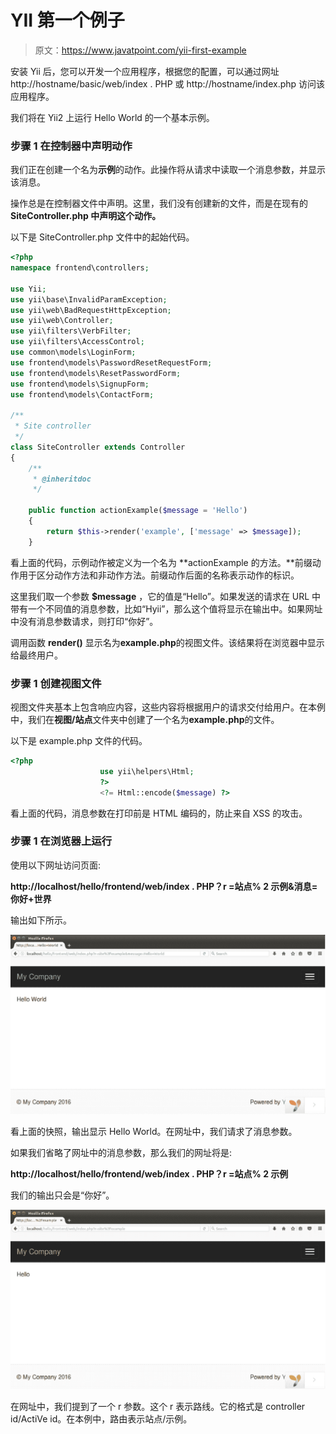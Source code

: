 # YII 第一个例子

> 原文：<https://www.javatpoint.com/yii-first-example>

安装 Yii 后，您可以开发一个应用程序，根据您的配置，可以通过网址 http://hostname/basic/web/index . PHP 或 http://hostname/index.php 访问该应用程序。

我们将在 Yii2 上运行 Hello World 的一个基本示例。

### 步骤 1 在控制器中声明动作

我们正在创建一个名为**示例**的动作。此操作将从请求中读取一个消息参数，并显示该消息。

操作总是在控制器文件中声明。这里，我们没有创建新的文件，而是在现有的**SiteController.php 中声明这个动作。**

以下是 SiteController.php 文件中的起始代码。

```php
<?php 
namespace frontend\controllers; 

use Yii; 
use yii\base\InvalidParamException; 
use yii\web\BadRequestHttpException; 
use yii\web\Controller; 
use yii\filters\VerbFilter; 
use yii\filters\AccessControl; 
use common\models\LoginForm; 
use frontend\models\PasswordResetRequestForm; 
use frontend\models\ResetPasswordForm; 
use frontend\models\SignupForm; 
use frontend\models\ContactForm; 

/** 
 * Site controller 
 */ 
class SiteController extends Controller 
{ 
    /** 
     * @inheritdoc 
     */ 

    public function actionExample($message = 'Hello') 
    { 
        return $this->render('example', ['message' => $message]); 
    }

```

看上面的代码，示例动作被定义为一个名为 **actionExample 的方法。**前缀动作用于区分动作方法和非动作方法。前缀动作后面的名称表示动作的标识。

这里我们取一个参数 **$message** ，它的值是“Hello”。如果发送的请求在 URL 中带有一个不同值的消息参数，比如“Hyii”，那么这个值将显示在输出中。如果网址中没有消息参数请求，则打印“你好”。

调用函数 **render()** 显示名为**example.php**的视图文件。该结果将在浏览器中显示给最终用户。

### 步骤 1 创建视图文件

视图文件夹基本上包含响应内容，这些内容将根据用户的请求交付给用户。在本例中，我们在**视图/站点**文件夹中创建了一个名为**example.php**的文件。

以下是 example.php 文件的代码。

```php
<?php 
					use yii\helpers\Html; 
					?> 
					<?= Html::encode($message) ?>

```

看上面的代码，消息参数在打印前是 HTML 编码的，防止来自 XSS 的攻击。

### 步骤 1 在浏览器上运行

使用以下网址访问页面:

**http://localhost/hello/frontend/web/index . PHP？r =站点% 2 示例&消息=你好+世界**

输出如下所示。

![YII Running 1](img/bfad04c4a66b65cedf04120dffa09903.png)

看上面的快照，输出显示 Hello World。在网址中，我们请求了消息参数。

如果我们省略了网址中的消息参数，那么我们的网址将是:

**http://localhost/hello/frontend/web/index . PHP？r =站点% 2 示例**

我们的输出只会是“你好”。

![YII Running 2](img/9ec23f23050f21203f0e2aaaf20c6b91.png)

在网址中，我们提到了一个 r 参数。这个 r 表示路线。它的格式是 controller id/ActiVe id。在本例中，路由表示站点/示例。